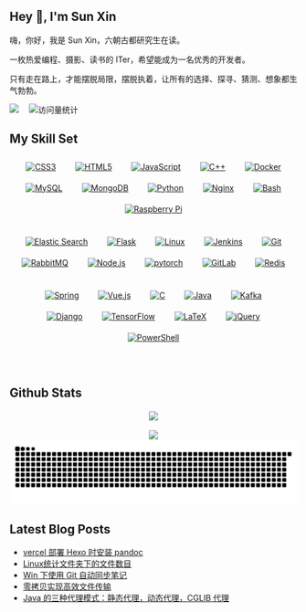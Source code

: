## Hey 👋, I'm Sun Xin  

嗨，你好，我是 Sun Xin，六朝古都研究生在读。

一枚热爱编程、摄影、读书的 ITer，希望能成为一名优秀的开发者。

只有走在路上，才能摆脱局限，摆脱执着，让所有的选择、探寻、猜测、想象都生气勃勃。

  <div  align="center>
    <a href="https://blog.csun.site/"><img src="https://img.shields.io/badge/Website-博客-8c36db" /></a>&emsp;
    <img src="https://komarev.com/ghpvc/?username=SunXin121&label=Views&color=orange&style=flat" alt="访问量统计" />&emsp;
  </div>



## My Skill Set  

<div align="center" style="margin-bottom: 20px;">
  <!-- 第一行 -->
  <div style="margin-bottom: 20px;">
    <a href="https://www.w3schools.com/css/" target="_blank"><img style="margin: 10px 15px" src="https://profilinator.rishav.dev/skills-assets/css3-original-wordmark.svg" alt="CSS3" height="40" /></a>  
    <a href="https://en.wikipedia.org/wiki/HTML5" target="_blank"><img style="margin: 10px 15px" src="https://profilinator.rishav.dev/skills-assets/html5-original-wordmark.svg" alt="HTML5" height="40" /></a>  
    <a href="https://www.javascript.com/" target="_blank"><img style="margin: 10px 15px" src="https://profilinator.rishav.dev/skills-assets/javascript-original.svg" alt="JavaScript" height="40" /></a>  
    <a href="https://www.cplusplus.com/" target="_blank"><img style="margin: 10px 15px" src="https://profilinator.rishav.dev/skills-assets/cplusplus-original.svg" alt="C++" height="40" /></a>  
    <a href="https://www.docker.com/" target="_blank"><img style="margin: 10px 15px" src="https://profilinator.rishav.dev/skills-assets/docker-original-wordmark.svg" alt="Docker" height="40" /></a>  
    <a href="https://www.mysql.com/" target="_blank"><img style="margin: 10px 15px" src="https://profilinator.rishav.dev/skills-assets/mysql-original-wordmark.svg" alt="MySQL" height="40" /></a>  
    <a href="https://www.mongodb.com/" target="_blank"><img style="margin: 10px 15px" src="https://profilinator.rishav.dev/skills-assets/mongodb-original-wordmark.svg" alt="MongoDB" height="40" /></a>  
    <a href="https://www.python.org/" target="_blank"><img style="margin: 10px 15px" src="https://profilinator.rishav.dev/skills-assets/python-original.svg" alt="Python" height="40" /></a>  
    <a href="https://www.nginx.com/" target="_blank"><img style="margin: 10px 15px" src="https://profilinator.rishav.dev/skills-assets/nginx-original.svg" alt="Nginx" height="40" /></a>  
    <a href="https://www.gnu.org/software/bash/" target="_blank"><img style="margin: 10px 15px" src="https://profilinator.rishav.dev/skills-assets/gnu_bash-icon.svg" alt="Bash" height="40" /></a>  
    <a href="https://www.raspberrypi.org/" target="_blank"><img style="margin: 10px 15px" src="https://profilinator.rishav.dev/skills-assets/raspberrypi.png" alt="Raspberry Pi" height="40" /></a>  
  </div>
  
  <!-- 第二行 -->
  <div style="margin-bottom: 20px;">
    <a href="https://www.elastic.co/" target="_blank"><img style="margin: 10px 15px" src="https://profilinator.rishav.dev/skills-assets/elasticsearch.png" alt="Elastic Search" height="40" /></a>  
    <a href="https://flask.palletsprojects.com/" target="_blank"><img style="margin: 10px 15px" src="https://profilinator.rishav.dev/skills-assets/flask.png" alt="Flask" height="40" /></a>  
    <a href="https://www.linux.org/" target="_blank"><img style="margin: 10px 15px" src="https://profilinator.rishav.dev/skills-assets/linux-original.svg" alt="Linux" height="40" /></a>  
    <a href="https://www.jenkins.io/" target="_blank"><img style="margin: 10px 15px" src="https://profilinator.rishav.dev/skills-assets/jenkins-icon.svg" alt="Jenkins" height="40" /></a>  
    <a href="https://github.com/" target="_blank"><img style="margin: 10px 15px" src="https://profilinator.rishav.dev/skills-assets/git-scm-icon.svg" alt="Git" height="40" /></a>  
    <a href="https://www.rabbitmq.com/" target="_blank"><img style="margin: 10px 15px" src="https://profilinator.rishav.dev/skills-assets/rabbitmq-icon.svg" alt="RabbitMQ" height="40" /></a>  
    <a href="https://nodejs.org/" target="_blank"><img style="margin: 10px 15px" src="https://profilinator.rishav.dev/skills-assets/nodejs-original-wordmark.svg" alt="Node.js" height="40" /></a>  
    <a href="https://pytorch.org/" target="_blank"><img style="margin: 10px 15px" src="https://profilinator.rishav.dev/skills-assets/pytorch-icon.svg" alt="pytorch" height="40" /></a>  
    <a href="https://about.gitlab.com/" target="_blank"><img style="margin: 10px 15px" src="https://profilinator.rishav.dev/skills-assets/gitlab.svg" alt="GitLab" height="40" /></a>  
    <a href="https://redis.io/" target="_blank"><img style="margin: 10px 15px" src="https://profilinator.rishav.dev/skills-assets/redis-original-wordmark.svg" alt="Redis" height="40" /></a>  
  </div>
  
  <!-- 第三行 -->
  <div>
    <a href="https://docs.spring.io/spring-framework/docs/3.0.x/reference/expressions.html" target="_blank"><img style="margin: 10px 15px" src="https://profilinator.rishav.dev/skills-assets/springio-icon.svg" alt="Spring" height="40" /></a>  
    <a href="https://vuejs.org/" target="_blank"><img style="margin: 10px 15px" src="https://profilinator.rishav.dev/skills-assets/vuejs-original-wordmark.svg" alt="Vue.js" height="40" /></a>  
    <a href="https://www.cprogramming.com/" target="_blank"><img style="margin: 10px 15px" src="https://profilinator.rishav.dev/skills-assets/c-original.svg" alt="C" height="40" /></a>  
    <a href="https://www.java.com/" target="_blank"><img style="margin: 10px 15px" src="https://profilinator.rishav.dev/skills-assets/java-original-wordmark.svg" alt="Java" height="40" /></a>  
    <a href="https://kafka.apache.org/" target="_blank"><img style="margin: 10px 15px" src="https://profilinator.rishav.dev/skills-assets/apache_kafka-icon.svg" alt="Kafka" height="40" /></a>  
    <a href="https://www.djangoproject.com/" target="_blank"><img style="margin: 10px 15px" src="https://profilinator.rishav.dev/skills-assets/django-original.svg" alt="Django" height="40" /></a>  
    <a href="https://www.tensorflow.org/" target="_blank"><img style="margin: 10px 15px" src="https://profilinator.rishav.dev/skills-assets/tensorflow-icon.svg" alt="TensorFlow" height="40" /></a>  
    <a href="https://www.latex-project.org/" target="_blank"><img style="margin: 10px 15px" src="https://profilinator.rishav.dev/skills-assets/latex.png" alt="LaTeX" height="40" /></a>  
    <a href="https://jquery.com/" target="_blank"><img style="margin: 10px 15px" src="https://profilinator.rishav.dev/skills-assets/jquery.png" alt="jQuery" height="40" /></a>  
    <a href="https://docs.microsoft.com/en-us/powershell/" target="_blank"><img style="margin: 10px 15px" src="https://profilinator.rishav.dev/skills-assets/powershell.png" alt="PowerShell" height="40" /></a>  
  </div>
</div>

<br/>  

## Github Stats  
<div align="center"><img src="https://github-readme-stats.vercel.app/api?username=SunXin121&show_icons=true&count_private=true&hide_border=true" align="center" /></div>  

<br/>  

<div align="center"> <img src="https://github-profile-trophy.vercel.app/?username=SunXin121" /> </div>

<picture>
  <source media="(prefers-color-scheme: dark)" srcset="https://raw.githubusercontent.com/SunXin121/SunXin121/output/github-contribution-grid-snake-dark.svg">
  <source media="(prefers-color-scheme: light)" srcset="https://raw.githubusercontent.com/SunXin121/SunXin121/output/github-contribution-grid-snake.svg">
  <img alt="github contribution grid snake animation" src="https://raw.githubusercontent.com/SunXin121/SunXin121/output/github-contribution-grid-snake.svg">
</picture>

## Latest Blog Posts
<!-- BLOG-POST-LIST:START -->
- [vercel 部署 Hexo 时安装 pandoc](https://blog.csun.site/posts/undefined/)
- [Linux统计文件夹下的文件数目](https://blog.csun.site/posts/70dd18f1/)
- [Win 下使用 Git 自动同步笔记](https://blog.csun.site/posts/f0e8b173/)
- [零拷贝实现高效文件传输](https://blog.csun.site/posts/e35084/)
- [Java 的三种代理模式：静态代理，动态代理，CGLIB 代理](https://blog.csun.site/posts/fe240431/)
<!-- BLOG-POST-LIST:END -->

